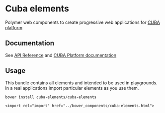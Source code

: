 # Cuba elements
Polymer web components to create progressive web applications for 
<a href="https://github.com/cuba-platform/cuba">CUBA platform</a>

## Documentation
See [API Reference](https://cuba-elements.github.io/cuba-elements/) 
and [CUBA Platform documentation](https://doc.cuba-platform.com/manual-6.5/polymer_ui.html)

## Usage
This bundle contains all elements and intended to be used in playgrounds.
In a real applications import particular elements as you use them.

```
bower install cuba-elements/cuba-elements

<import rel="import" href="../bower_components/cuba-elements.html">

```
